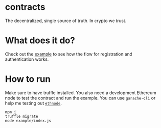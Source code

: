 # contracts
The decentralized, single source of truth. In crypto we trust.

# What does it do?
Check out the [example](./example/index.js) to see how the flow for registration and authentication works.

# How to run
Make sure to have truffle installed. You also need a development Ethereum node to test the contract and run the example. You can use `ganache-cli` or help me testing out [`ethnode`](https://github.com/vrde/ethnode).

```
npm i
truffle migrate
node example/index.js
```
